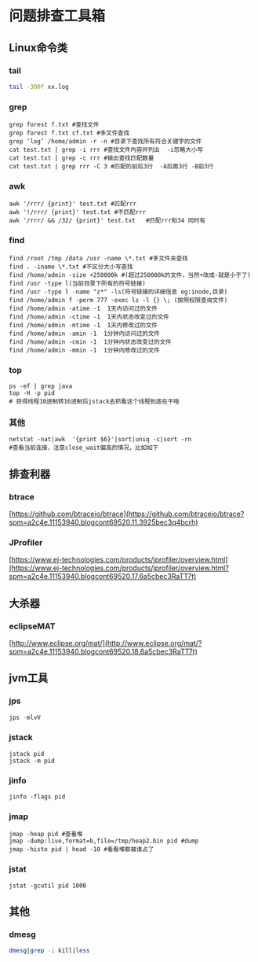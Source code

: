 # 问题排查工具箱

## Linux命令类

### tail

```bash
tail -300f xx.log
```

### grep

```shell
grep forest f.txt #查找文件
grep forest f.txt cf.txt #多文件查找
grep ‘log’ /home/admin -r -n #目录下查找所有符合关键字的文件
cat test.txt | grep -i rrr #查找文件内容并列出  -i忽略大小写
cat test.txt | grep -c rrr #输出查找匹配数量
cat test.txt | grep rrr -C 3 #匹配的前后3行  -A后面3行 -B前3行

```

### awk

```shell
awk '/rrr/ {print}' test.txt #匹配rrr
awk '!/rrr/ {print}' test.txt #不匹配rrr
awk '/rrr/ && /32/ {print}' test.txt   #匹配rrr和34 同时有
```

### find

```
find /root /tmp /data /usr -name \*.txt #多文件夹查找
find . -iname \*.txt #不区分大小写查找
find /home/admin -size +250000k #(超过250000k的文件，当然+改成-就是小于了)
find /usr -type l(当前目录下所有的符号链接)
find /usr -type l -name "z*" -ls(符号链接的详细信息 eg:inode,目录)
find /home/admin f -perm 777 -exec ls -l {} \; (按照权限查询文件)
find /home/admin -atime -1  1天内访问过的文件
find /home/admin -ctime -1  1天内状态改变过的文件    
find /home/admin -mtime -1  1天内修改过的文件
find /home/admin -amin -1  1分钟内访问过的文件
find /home/admin -cmin -1  1分钟内状态改变过的文件    
find /home/admin -mmin -1  1分钟内修改过的文件
```

### top

```
ps -ef | grep java
top -H -p pid
# 获得线程10进制转16进制后jstack去抓看这个线程到底在干啥
```

### 其他

```
netstat -nat|awk  '{print $6}'|sort|uniq -c|sort -rn 
#查看当前连接，注意close_wait偏高的情况，比如如下
```

## 排查利器

### btrace

[https://github.com/btraceio/btrace](https://github.com/btraceio/btrace?spm=a2c4e.11153940.blogcont69520.11.3925bec3q4bcrh)

### JProfiler

[https://www.ej-technologies.com/products/jprofiler/overview.html](https://www.ej-technologies.com/products/jprofiler/overview.html?spm=a2c4e.11153940.blogcont69520.17.6a5cbec3RaTT7t)

## 大杀器

### eclipseMAT

[http://www.eclipse.org/mat/](http://www.eclipse.org/mat/?spm=a2c4e.11153940.blogcont69520.18.6a5cbec3RaTT7t)

## jvm工具

### jps

```java
jps -mlvV
```

### jstack

```
jstack pid
jstack -m pid 
```

### jinfo

```shell
jinfo -flags pid
```

### jmap

```shell
jmap -heap pid #查看堆
jmap -dump:live,format=b,file=/tmp/heap2.bin pid #dump
jmap -histo pid | head -10 #看看堆都被谁占了
```

### jstat

```
jstat -gcutil pid 1000 
```

## 其他

### dmesg

```bash
dmesg|grep -i kill|less
```

